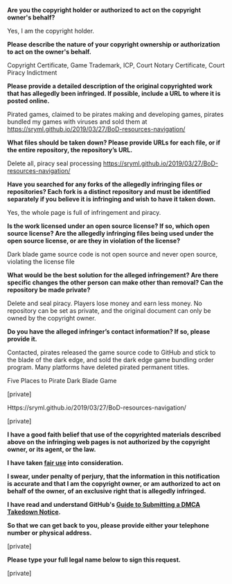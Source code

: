 **Are you the copyright holder or authorized to act on the copyright owner's behalf?**

Yes, I am the copyright holder.

**Please describe the nature of your copyright ownership or authorization to act on the owner's behalf.**

Copyright Certificate, Game Trademark, ICP, Court Notary Certificate, Court Piracy Indictment

**Please provide a detailed description of the original copyrighted work that has allegedly been infringed. If possible, include a URL to where it is posted online.**

Pirated games, claimed to be pirates making and developing games, pirates bundled my games with viruses and sold them at https://sryml.github.io/2019/03/27/BoD-resources-navigation/

**What files should be taken down? Please provide URLs for each file, or if the entire repository, the repository’s URL.**

Delete all, piracy seal processing https://sryml.github.io/2019/03/27/BoD-resources-navigation/

**Have you searched for any forks of the allegedly infringing files or repositories? Each fork is a distinct repository and must be identified separately if you believe it is infringing and wish to have it taken down.**

Yes, the whole page is full of infringement and piracy.

**Is the work licensed under an open source license? If so, which open source license? Are the allegedly infringing files being used under the open source license, or are they in violation of the license?**

Dark blade game source code is not open source and never open source, violating the license file

**What would be the best solution for the alleged infringement? Are there specific changes the other person can make other than removal? Can the repository be made private?**

Delete and seal piracy. Players lose money and earn less money. No repository can be set as private, and the original document can only be owned by the copyright owner.

**Do you have the alleged infringer’s contact information? If so, please provide it.**

Contacted, pirates released the game source code to GitHub and stick to the blade of the dark edge, and sold the dark edge game bundling order program. Many platforms have deleted pirated permanent titles.

Five Places to Pirate Dark Blade Game

[private]

Https://sryml.github.io/2019/03/27/BoD-resources-navigation/

[private]

**I have a good faith belief that use of the copyrighted materials described above on the infringing web pages is not authorized by the copyright owner, or its agent, or the law.**

**I have taken <a href="https://www.lumendatabase.org/topics/22">fair use</a> into consideration.**

**I swear, under penalty of perjury, that the information in this notification is accurate and that I am the copyright owner, or am authorized to act on behalf of the owner, of an exclusive right that is allegedly infringed.**

**I have read and understand GitHub's <a href="https://help.github.com/articles/guide-to-submitting-a-dmca-takedown-notice/">Guide to Submitting a DMCA Takedown Notice</a>.**

**So that we can get back to you, please provide either your telephone number or physical address.**

[private]  

**Please type your full legal name below to sign this request.**

[private]  
